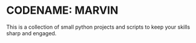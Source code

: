 # CODENAME: MARVIN

This is a collection of small python projects and scripts to keep your skills sharp and engaged.
